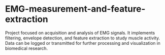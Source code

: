 # EMG-measurement-and-feature-extraction
Project focused on acquisition and analysis of EMG signals. It implements filtering, envelope detection, and feature extraction to study muscle activity. Data can be logged or transmitted for further processing and visualization in biomedical research.
